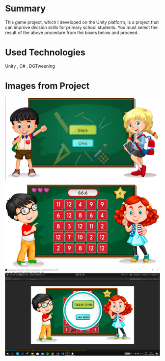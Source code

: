 # Summary
This game project, which I developed on the Unity platform, is a project that can improve division skills for primary school students. You must select the result of the above procedure from the boxes below and proceed.



# Used Technologies
Unity , C# , DGTweening

# Images from Project

<img src="screenshots/Menu.png" alt="alt text" width="auto">

<img src="screenshots/Game.png" alt="alt text" width="auto">

<img src="screenshots/Finish.png" alt="alt text" width="auto">

